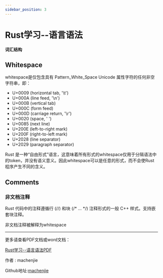 ```yaml
---
sidebar_position: 3
---
```


# Rust学习--语言语法

**词汇结构**

## **Whitespace**
whitespace是仅包含具有 Pattern\_White\_Space Unicode 属性字符的任何非空字符串，即：

- U+0009 (horizontal tab, '\t')
- U+000A (line feed, '\n')
- U+000B (vertical tab)
- U+000C (form feed)
- U+000D (carriage return, '\r')
- U+0020 (space, ' ')
- U+0085 (next line)
- U+200E (left-to-right mark)
- U+200F (right-to-left mark)
- U+2028 (line separator)
- U+2029 (paragraph separator)

Rust 是一种“自由形式”语言，这意味着所有形式的whitespace仅用于分隔语法中的token，并没有语义意义。因此whitespace可以是任意的形式，而不会使Rust程序产生不同的含义。

## **Comments**
### **非文档注释**
Rust 代码中的注释遵循行 (//) 和块 (/\* ... \*/) 注释形式的一般 C++ 样式。支持嵌套块注释。

非文档注释被解释为whitespace



-------

更多请查看PDF文档或word文档：

[Rust学习--语言语法PDF](./rust-learn-programmer.pdf)


作者 : machenjie

Github地址:[machenjie](https://github.com/machenjie/dfinity-study)